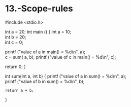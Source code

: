 # 13.-Scope-rules
#include <stdio.h> 
  
int a = 20; 
  int main () 
{ 
     int a = 10;  
     int b = 20;   
     int c = 0; 
 
  printf ("value of a in main() = %d\n",  a);  
  c = sum( a, b); 
  printf ("value of c in main() = %d\n",  c); 
 
  return 0; 
} 
 
 int sum(int a, int b) 
{ 
    printf ("value of a in sum() = %d\n",  a);    
    printf ("value of b in sum() = %d\n",  b); 
 
    return a + b; 
} 
